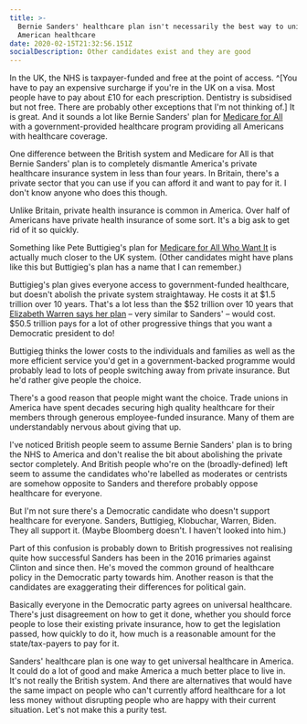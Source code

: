 ```yaml
---
title: >-
  Bernie Sanders' healthcare plan isn't necessarily the best way to universal
  American healthcare
date: 2020-02-15T21:32:56.151Z
socialDescription: Other candidates exist and they are good
---
```

In the UK, the NHS is taxpayer-funded and free at the point of access. ^\[You have to pay an expensive surcharge if you're in the UK on a visa. Most people have to pay about £10 for each prescription. Dentistry is subsidised but not free. There are probably other exceptions that I'm not thinking of.] It is great. And it sounds a lot like Bernie Sanders' plan for [Medicare for All](https://berniesanders.com/issues/medicare-for-all) with a government-provided healthcare program providing all Americans with healthcare coverage.

One difference between the British system and Medicare for All is that Bernie Sanders' plan is to completely dismantle America's private healthcare insurance system in less than four years. In Britain, there's a private sector that you can use if you can afford it and want to pay for it. I don't know anyone who does this though.

Unlike Britain, private health insurance is common in America. Over half of Americans have private health insurance of some sort. It's a big ask to get rid of it so quickly.

Something like Pete Buttigieg's plan for [Medicare for All Who Want It](https://peteforamerica.com/policies/health-care) is actually much closer to the UK system. (Other candidates might have plans like this but Buttigieg's plan has a name that I can remember.)

Buttigieg's plan gives everyone access to government-funded healthcare, but doesn't abolish the private system straightaway. He costs it at $1.5 trillion over 10 years. That's a lot less than the $52 trillion over 10 years that [Elizabeth Warren says her plan](https://elizabethwarren.com/plans/paying-for-m4a) – very similar to Sanders' – would cost. $50.5 trillion pays for a lot of other progressive things that you want a Democratic president to do!

Buttigieg thinks the lower costs to the individuals and families as well as the more efficient service you'd get in a government-backed programme would probably lead to lots of people switching away from private insurance. But he'd rather give people the choice. 

There's a good reason that people might want the choice. Trade unions in America have spent decades securing high quality healthcare for their members through generous employee-funded insurance. Many of them are understandably nervous about giving that up.

I've noticed British people seem to assume Bernie Sanders' plan is to bring the NHS to America and don't realise the bit about abolishing the private sector completely. And British people who're on the (broadly-defined) left seem to assume the candidates who're labelled as moderates or centrists are somehow opposite to Sanders and therefore probably oppose healthcare for everyone.

But I'm not sure there's a Democratic candidate who doesn't support healthcare for everyone. Sanders, Buttigieg, Klobuchar, Warren, Biden. They all support it. (Maybe Bloomberg doesn't. I haven't looked into him.)

Part of this confusion is probably down to British progressives not realising quite how successful Sanders has been in the 2016 primaries against Clinton and since then. He's moved the common ground of healthcare policy in the Democratic party towards him. Another reason is that the candidates are exaggerating their differences for political gain.

Basically everyone in the Democratic party agrees on universal healthcare. There's just disagreement on how to get it done, whether you should force people to lose their existing private insurance, how to get the legislation passed, how quickly to do it, how much is a reasonable amount for the state/tax-payers to pay for it.

Sanders' healthcare plan is one way to get universal healthcare in America. It could do a lot of good and make America a much better place to live in. It's not really the British system. And there are alternatives that would have the same impact on people who can't currently afford healthcare for a lot less money without disrupting people who are happy with their current situation. Let's not make this a purity test.

